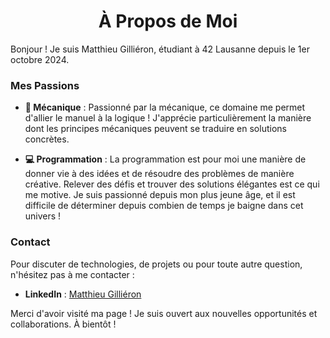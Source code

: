 <h1 align="center">À Propos de Moi</h1>

  Bonjour ! Je suis Matthieu Gilliéron, étudiant à 42 Lausanne depuis le 1er octobre 2024.
  
### Mes Passions

- **🔧 Mécanique** : Passionné par la mécanique, ce domaine me permet d'allier le manuel à la logique ! J'apprécie particulièrement la manière dont les principes mécaniques peuvent se traduire en solutions concrètes.

- **💻 Programmation** : La programmation est pour moi une manière de donner vie à des idées et de résoudre des problèmes de manière créative. Relever des défis et trouver des solutions élégantes est ce qui me motive. Je suis passionné depuis mon plus jeune âge, et il est difficile de déterminer depuis combien de temps je baigne dans cet univers !

### Contact

Pour discuter de technologies, de projets ou pour toute autre question, n'hésitez pas à me contacter :
- **LinkedIn** : [Matthieu Gilliéron](https://linkedin.com/in/matthieu-gillieron-developer)

Merci d'avoir visité ma page ! Je suis ouvert aux nouvelles opportunités et collaborations. À bientôt !
